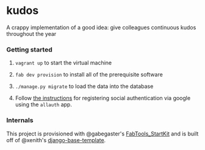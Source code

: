 # kudos

A crappy implementation of a good idea: give colleagues continuous kudos
throughout the year

### Getting started

1. `vagrant up` to start the virtual machine

2. `fab dev provision` to install all of the prerequisite software

3. `./manage.py migrate` to load the data into the database

4. Follow [the
   instructions](http://django-allauth.readthedocs.org/en/latest/providers.html#google)
   for registering social authentication via google using the `allauth` app. 

### Internals

This project is provisioned with @gabegaster's
[FabTools_StartKit](https://github.com/gabegaster/FabTools_StartKit) and is
built off of @xenith's
[django-base-template](https://github.com/xenith/django-base-template).
